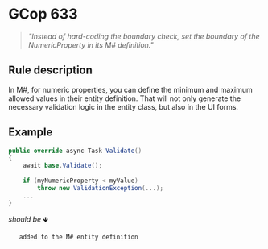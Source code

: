 ﻿# GCop 633

> *"Instead of hard-coding the boundary check, set the boundary of the NumericProperty in its M# definition."*

## Rule description
In M#, for numeric properties, you can define the minimum and maximum allowed values in their entity definition. That will not only  generate the necessary validation logic in the entity class, but also in the UI forms.

## Example

```csharp
public override async Task Validate()
{
    await base.Validate();
    
    if (myNumericProperty < myValue) 
        throw new ValidationException(...);
    ...
}
```

*should be* 🡻

```
   added to the M# entity definition
```
